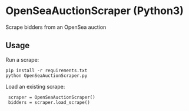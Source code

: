 # OpenSeaAuctionScraper (Python3)
Scrape bidders from an OpenSea auction


## Usage
Run a scrape: 
```
pip install -r requirements.txt  
python OpenSeaAuctionScraper.py
```
Load an existing scrape:
```
 scraper = OpenSeaAuctionScraper()
 bidders = scraper.load_scrape()
```
